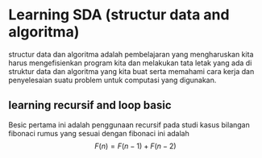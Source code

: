 # Learning SDA (structur data and algoritma)

structur data dan algoritma adalah pembelajaran yang mengharuskan kita harus mengefisienkan program kita dan melakukan tata letak yang ada di struktur data dan algoritma yang kita buat serta memahami cara kerja dan penyelesaian suatu problem untuk computasi yang digunakan.

##  learning recursif and loop basic

Besic pertama ini adalah penggunaan recursif pada studi kasus bilangan fibonaci rumus yang sesuai dengan fibonaci ini adalah 
$$F(n) = F(n-1) + F(n-2)$$